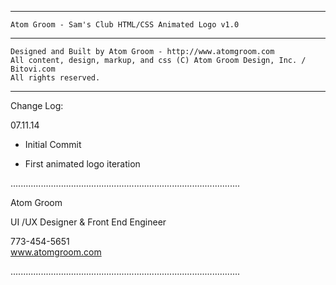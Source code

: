 * * *    	
    
    Atom Groom - Sam's Club HTML/CSS Animated Logo v1.0
    	
* * *  

    Designed and Built by Atom Groom - http://www.atomgroom.com
    All content, design, markup, and css (C) Atom Groom Design, Inc. / Bitovi.com
    All rights reserved.
    
* * *

Change Log:

07.11.14

* Initial Commit

* First animated logo iteration

...........................................................................................

Atom Groom

UI /UX Designer & Front End Engineer  

773-454-5651  
www.atomgroom.com  

...........................................................................................